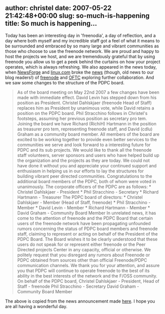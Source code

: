author: christel
date: 2007-05-22 21:42:48+00:00
slug: so-much-is-happening
title: So much is happening...
---

Today has been an interesting day in 'freenodia', a day of reflection, and a day where both myself and my incredible staff got a feel of what it means to be surrounded and embraced by so many large and vibrant communities as those who choose to use the freenode network. We are proud and happy to host the projects we host, and we are tremendously grateful that by using freenode you allow us to get a peek behind the curtains on how your project operates, which is always refreshing.
We also appeared in the news today, when [NewsForge](http://newsforge.org) and [linux.com](http://linux.com) broke the [news](http://www.linux.com/article.pl?sid=07/05/16/2037231) (though, old news to our blog readers!) of [freenode](http://freenode.net) and [OFTC](http://oftc.net) exploring further collaboration.
And we saw some changes to the structure of the PDPC board.


<blockquote>As of the board meeting on May 22nd 2007 a few changes have been made with immediate effect. David Levin has stepped down from his position as President. Christel Dahlskjaer (freenode Head of Staff) replaces him as President by unanimous vote, while David retains a position on the PDPC board.
Phil Stracchino follows in Christel's footsteps, assuming her previous position as secretary pro tem.
Joining the board we have Richard (RichiH) Hartmann in the position as treasurer pro tem, representing freenode staff, and David (cdlu) Graham as a community board member.
All members of the board are excited to be working together to provide even better services to the communities we serve and look forward to a interesting future for PDPC and its sub projects.
We would like to thank all the freenode staff volunteers, server sponsors and users who have helped build up the organization and the projects as they are today. We could not have done it without you and appreciate your continued support and enthusiasm in helping us in our efforts to lay the structures for building vibrant peer directed communities.
Congratulations to the additional board members of the PDPC, both of whom were voted in unanimously.
The corporate officers of the PDPC are as follows:
* Christel Dahlskjaer - President
* Phil Stracchino - Secretary
* Richard Hartmann - Treasurer
The PDPC board of directors:
* Christel Dahlskjaer - Member (Head of Staff, freenode)
* Phil Stracchino - Member
* David Levin - Member
* Richard Hartmann - Member
* David Graham - Community Board Member
In unrelated news, it has come to the attention of freenode and the PDPC Board that certain users of the freenode network have been propagating unfounded rumors concerning the status of PDPC board members and freenode staff, claiming to represent or acting on behalf of the President of the PDPC Board. The Board wishes it to be clearly understood that these users do not speak for or represent either freenode or the Peer Directed projects Center in any capacity, official or otherwise. We politely request that you disregard any rumors about Freenode or PDPC obtained from sources other than official Freenode/PDPC communication channels.
We thank you for your attention, and assure you that PDPC will continue to operate freenode to the best of its ability in the best interests of the network and the F/OSS community.
On behalf of the PDPC board,
Christel Dahlskjaer - President, Head of Staff - freenode
Phil Stracchino - Secretary
David Graham - Community Board Member</blockquote>


The above is copied from the news announcement made [here](http://freenode.net/news-2007-05-22.shtml).
I hope you are all having a wonderful day.
